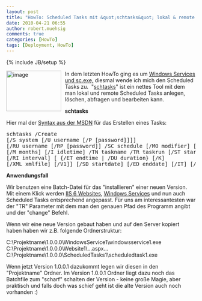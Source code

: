 ```yaml
---
layout: post
title: "HowTo: Scheduled Tasks mit &quot;schtasks&quot; lokal & remote per Kommandozeile administrieren"
date: 2010-04-21 06:55
author: robert.muehsig
comments: true
categories: [HowTo]
tags: [Deployment, HowTo]
---
```

{% include JB/setup %}
<p><a href="{{BASE_PATH}}/assets/wp-images/image945.png"><img style="border-right: 0px; border-top: 0px; margin: 0px 10px 0px 0px; border-left: 0px; border-bottom: 0px" height="108" alt="image" src="{{BASE_PATH}}/assets/wp-images/image_thumb130.png" width="146" align="left" border="0"></a>In dem letzten HowTo ging es um <a href="http://code-inside.de/blog/2010/04/13/howto-windows-services-remote-installieren/">Windows Services und sc.exe,</a> diesmal wende ich mich den Scheduled Tasks zu.&nbsp; "<a href="http://msdn.microsoft.com/en-us/library/bb736357(VS.85).aspx">schtasks</a>" ist ein nettes Tool mit dem man lokal und remote Scheduled Tasks anlegen, löschen, abfragen und bearbeiten kann. </p><!--more--> <p><strong>schtasks</strong></p> <p>Hier mal der <a href="http://msdn.microsoft.com/en-us/library/bb736357(VS.85).aspx">Syntax aus der MSDN</a> für das Erstellen eines Tasks:</p> <p> <div class="wlWriterSmartContent" id="scid:812469c5-0cb0-4c63-8c15-c81123a09de7:1c62f0db-3d55-4280-ab8e-a09ce980120e" style="padding-right: 0px; display: inline; padding-left: 0px; float: none; padding-bottom: 0px; margin: 0px; padding-top: 0px"><pre name="code" class="c#">schtasks /Create 
[/S system [/U username [/P [password]]]]
[/RU username [/RP [password]] /SC schedule [/MO modifier] [/D day]
[/M months] [/I idletime] /TN taskname /TR taskrun [/ST starttime]
[/RI interval] [ {/ET endtime | /DU duration} [/K] 
[/XML xmlfile] [/V1]] [/SD startdate] [/ED enddate] [/IT] [/Z] [/F]</pre></div></p>
<p><strong>Anwendungsfall</strong></p>
<p>Wir benutzen eine Batch-Datei für das "installieren" einer neuen Version. Mit einem Klick werden <a href="http://code-inside.de/blog/2010/03/19/howto-home-directory-local-path-in-iis6-mit-adsutil-vbs-anpassen/">IIS 6 Websites</a>, <a href="http://code-inside.de/blog/2010/04/13/howto-windows-services-remote-installieren/">Windows Services</a> und nun auch Scheduled Tasks entsprechend angepasst. Für uns am interessantesten war der "TR" Parameter mit dem man den genauen Pfad des Programm angibt und der "change" Befehl.</p>
<p>Wenn wir eine neue Version gebaut haben und auf den Server kopiert haben haben wir z.B. folgende Ordnerstruktur:</p>
<p>C:\Projektname\1.0.0.0\WindowsService1\windowsservice1.exe<br>C:\Projektname\1.0.0.0\Website1\...aspx...<br>C:\Projektname\1.0.0.0\ScheduledTasks1\scheduledtask1.exe</p>
<p>Wenn jetzt Version 1.0.0.1 dazukommt legen wir diesen in den "Projektname" Ordner. Im Version 1.0.0.1 Ordner liegt dazu noch das Batchfile zum "scharf" schalten der Version - keine große Magie, aber praktisch und falls doch was schief geht ist die alte Version auch noch vorhanden :)</p>
